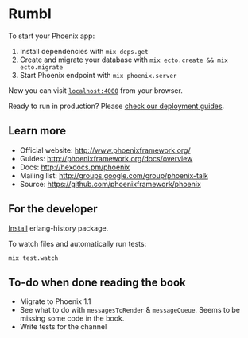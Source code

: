 # Rumbl

To start your Phoenix app:

  1. Install dependencies with `mix deps.get`
  2. Create and migrate your database with `mix ecto.create && mix ecto.migrate`
  3. Start Phoenix endpoint with `mix phoenix.server`

Now you can visit [`localhost:4000`](http://localhost:4000) from your browser.

Ready to run in production? Please [check our deployment guides](http://www.phoenixframework.org/docs/deployment).

## Learn more

  * Official website: http://www.phoenixframework.org/
  * Guides: http://phoenixframework.org/docs/overview
  * Docs: http://hexdocs.pm/phoenix
  * Mailing list: http://groups.google.com/group/phoenix-talk
  * Source: https://github.com/phoenixframework/phoenix

## For the developer

[Install](https://zen.id.au/how-to-make-the-elixir-shell-iex-save-history/) erlang-history package.

To watch files and automatically run tests:

    mix test.watch

## To-do when done reading the book

* Migrate to Phoenix 1.1
* See what to do with `messagesToRender` & `messageQueue`.  Seems to be missing some code in the book.
* Write tests for the channel
